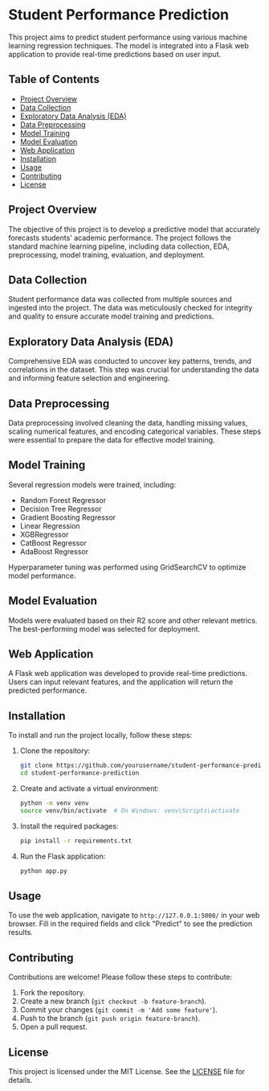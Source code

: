# Student Performance Prediction

This project aims to predict student performance using various machine learning regression techniques. The model is integrated into a Flask web application to provide real-time predictions based on user input.

## Table of Contents

- [Project Overview](#project-overview)
- [Data Collection](#data-collection)
- [Exploratory Data Analysis (EDA)](#exploratory-data-analysis-eda)
- [Data Preprocessing](#data-preprocessing)
- [Model Training](#model-training)
- [Model Evaluation](#model-evaluation)
- [Web Application](#web-application)
- [Installation](#installation)
- [Usage](#usage)
- [Contributing](#contributing)
- [License](#license)

## Project Overview

The objective of this project is to develop a predictive model that accurately forecasts students' academic performance. The project follows the standard machine learning pipeline, including data collection, EDA, preprocessing, model training, evaluation, and deployment.

## Data Collection

Student performance data was collected from multiple sources and ingested into the project. The data was meticulously checked for integrity and quality to ensure accurate model training and predictions.

## Exploratory Data Analysis (EDA)

Comprehensive EDA was conducted to uncover key patterns, trends, and correlations in the dataset. This step was crucial for understanding the data and informing feature selection and engineering.

## Data Preprocessing

Data preprocessing involved cleaning the data, handling missing values, scaling numerical features, and encoding categorical variables. These steps were essential to prepare the data for effective model training.

## Model Training

Several regression models were trained, including:

- Random Forest Regressor
- Decision Tree Regressor
- Gradient Boosting Regressor
- Linear Regression
- XGBRegressor
- CatBoost Regressor
- AdaBoost Regressor

Hyperparameter tuning was performed using GridSearchCV to optimize model performance.

## Model Evaluation

Models were evaluated based on their R2 score and other relevant metrics. The best-performing model was selected for deployment.

## Web Application

A Flask web application was developed to provide real-time predictions. Users can input relevant features, and the application will return the predicted performance.

## Installation

To install and run the project locally, follow these steps:

1. Clone the repository:
    ```bash
    git clone https://github.com/yourusername/student-performance-prediction.git
    cd student-performance-prediction
    ```

2. Create and activate a virtual environment:
    ```bash
    python -m venv venv
    source venv/bin/activate  # On Windows: venv\Scripts\activate
    ```

3. Install the required packages:
    ```bash
    pip install -r requirements.txt
    ```

4. Run the Flask application:
    ```bash
    python app.py
    ```

## Usage

To use the web application, navigate to `http://127.0.0.1:5000/` in your web browser. Fill in the required fields and click "Predict" to see the prediction results.

## Contributing

Contributions are welcome! Please follow these steps to contribute:

1. Fork the repository.
2. Create a new branch (`git checkout -b feature-branch`).
3. Commit your changes (`git commit -m 'Add some feature'`).
4. Push to the branch (`git push origin feature-branch`).
5. Open a pull request.

## License

This project is licensed under the MIT License. See the [LICENSE](LICENSE) file for details.
